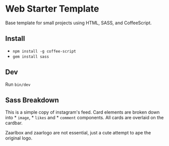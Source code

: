 # Web Starter Template

Base template for small projects using HTML, SASS, and CoffeeScript.

## Install
* `npm install -g coffee-script`
* `gem install sass`

## Dev
Run `bin/dev`

## Sass Breakdown

This is a simple copy of instagram's feed. Card elements are broken down into * `image`, * `likes` and * `comment` components. All cards are overlaid on the cardbar. 

Zaarlbox and zaarlogo are not essential, just a cute attempt to ape the original logo.
